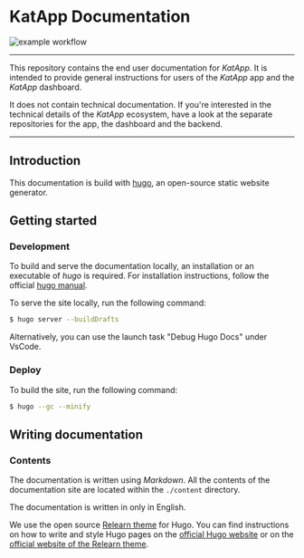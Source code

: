 # KatApp Documentation

![example workflow](https://github.com/kat-app/katapp-docs/actions/workflows/hugo-deploy.yaml/badge.svg)

---

This repository contains the end user documentation for *KatApp*. It is intended to provide general instructions for users of the *KatApp* app and the *KatApp* dashboard.

It does not contain technical documentation. If you're interested in the technical details of the *KatApp* ecosystem, have a look at the separate repositories for the app, the dashboard and the backend.

---

## Introduction

This documentation is build with [hugo](https://gohugo.io/), an open-source static website generator.

## Getting started

### Development

To build and serve the documentation locally, an installation or an executable of *hugo* is required. For installation instructions, follow the official [hugo manual](https://gohugo.io/installation/).

To serve the site locally, run the following command:

```sh
$ hugo server --buildDrafts
```

Alternatively, you can use the launch task "Debug Hugo Docs" under VsCode.

### Deploy

To build the site, run the following command:

```sh
$ hugo --gc --minify
```

## Writing documentation

### Contents

The documentation is written using *Markdown*. All the contents of the documentation site are located within the `./content` directory.

The documentation is written in only in English.

We use the open source [Relearn theme](https://github.com/McShelby/hugo-theme-relearn) for Hugo. You can find instructions on how to write and style Hugo pages on the [official Hugo website](https://gohugo.io/getting-started/quick-start/) or on the [official website of the Relearn theme](https://mcshelby.github.io/hugo-theme-relearn/).